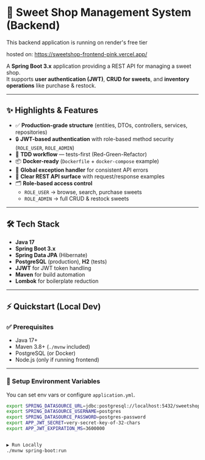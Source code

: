 # 🍬 Sweet Shop Management System (Backend)

This backend application is running on render's free tier

hosted on:
https://sweetshop-frontend-pink.vercel.app/

A **Spring Boot 3.x** application providing a REST API for managing a sweet shop.  
It supports **user authentication (JWT)**, **CRUD for sweets**, and **inventory operations** like purchase & restock.

---

## ✨ Highlights & Features

- ✅ **Production-grade structure** (entities, DTOs, controllers, services, repositories)
- 🔒 **JWT-based authentication** with role-based method security (`ROLE_USER`, `ROLE_ADMIN`)
- 🧪 **TDD workflow** — tests-first (Red-Green-Refactor)
- 📦 **Docker-ready** (`Dockerfile` + `docker-compose` example)
- 🔁 **Global exception handler** for consistent API errors
- 🧭 **Clear REST API surface** with request/response examples
- 🗂️ **Role-based access control**
    - `ROLE_USER` → browse, search, purchase sweets
    - `ROLE_ADMIN` → full CRUD & restock sweets

---

## 🛠 Tech Stack

- **Java 17**
- **Spring Boot 3.x**
- **Spring Data JPA** (Hibernate)
- **PostgreSQL** (production), **H2** (tests)
- **JJWT** for JWT token handling
- **Maven** for build automation
- **Lombok** for boilerplate reduction

---

## ⚡ Quickstart (Local Dev)

### ✅ Prerequisites
- Java 17+
- Maven 3.8+ (`./mvnw` included)
- PostgreSQL (or Docker)
- Node.js (only if running frontend)

---

### 🔧 Setup Environment Variables

You can set env vars or configure `application.yml`.

```bash
export SPRING_DATASOURCE_URL=jdbc:postgresql://localhost:5432/sweetshop
export SPRING_DATASOURCE_USERNAME=postgres
export SPRING_DATASOURCE_PASSWORD=postgres-password
export APP_JWT_SECRET=very-secret-key-of-32-chars
export APP_JWT_EXPIRATION_MS=3600000


▶️ Run Locally
./mvnw spring-boot:run
